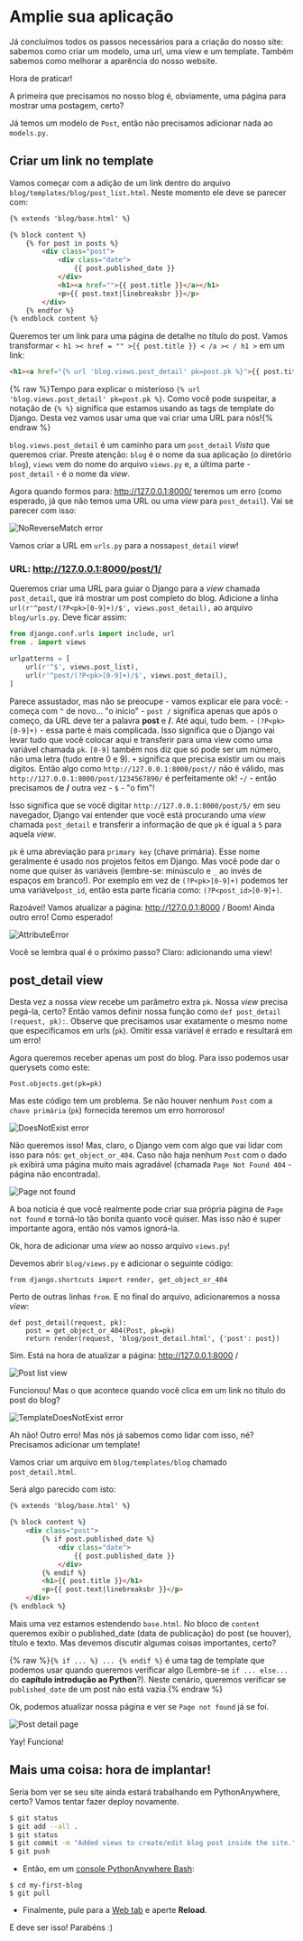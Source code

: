 # Amplie sua aplicação

Já concluímos todos os passos necessários para a criação do nosso site: sabemos como criar um modelo, uma url, uma view e um template. Também sabemos como melhorar a aparência do nosso website.

Hora de praticar!

A primeira que precisamos no nosso blog é, obviamente, uma página para mostrar uma postagem, certo?

Já temos um modelo de `Post`, então não precisamos adicionar nada ao `models.py`.

## Criar um link no template

Vamos começar com a adição de um link dentro do arquivo `blog/templates/blog/post_list.html`. Neste momento ele deve se parecer com:

```html
{% extends 'blog/base.html' %}

{% block content %}
    {% for post in posts %}
        <div class="post">
            <div class="date">
                {{ post.published_date }}
            </div>
            <h1><a href="">{{ post.title }}</a></h1>
            <p>{{ post.text|linebreaksbr }}</p>
        </div>
    {% endfor %}
{% endblock content %}
```

Queremos ter um link para uma página de detalhe no título do post. Vamos transformar `< h1 >< href = "" >{{ post.title }} < /a >< / h1 >` em um link:

```html
<h1><a href="{% url 'blog.views.post_detail' pk=post.pk %}">{{ post.title }}</a></h1>
```

{% raw %}Tempo para explicar o misterioso `{% url 'blog.views.post_detail' pk=post.pk %}`. Como você pode suspeitar, a notação de `{% %}` significa que estamos usando as tags de template do Django. Desta vez vamos usar uma que vai criar uma URL para nós!{% endraw %}

`blog.views.post_detail` é um caminho para um `post_detail` *Vista* que queremos criar. Preste atenção: `blog` é o nome da sua aplicação (o diretório `blog`), `views` vem do nome do arquivo `views.py` e, a última parte - `post_detail` - é o nome da *view*.

Agora quando formos para: http://127.0.0.1:8000/ teremos um erro (como esperado, já que não temos uma URL ou uma *view* para `post_detail`). Vai se parecer com isso:

![NoReverseMatch error][1]

 [1]: images/no_reverse_match2.png

Vamos criar a URL em `urls.py` para a nossa`post_detail` *view*!

### URL: http://127.0.0.1:8000/post/1/

Queremos criar uma URL para guiar o Django para a *view* chamada `post_detail`, que irá mostrar um post completo do blog. Adicione a linha `url(r'^post/(?P<pk>[0-9]+)/$', views.post_detail),` ao arquivo `blog/urls.py`. Deve ficar assim:
    
```python
from django.conf.urls import include, url
from . import views

urlpatterns = [
    url(r'^$', views.post_list),
    url(r'^post/(?P<pk>[0-9]+)/$', views.post_detail),
]
```

Parece assustador, mas não se preocupe - vamos explicar ele para você: - começa com `^` de novo... "o início" - `post /` significa apenas que após o começo, da URL deve ter a palavra **post** e **/**. Até aqui, tudo bem. - `(?P<pk>[0-9]+)` - essa parte é mais complicada. Isso significa que o Django vai levar tudo que você colocar aqui e transferir para uma view como uma variável chamada `pk`. `[0-9]` também nos diz que só pode ser um número, não uma letra (tudo entre 0 e 9). `+` significa que precisa existir um ou mais dígitos. Então algo como `http://127.0.0.1:8000/post//` não é válido, mas `http://127.0.0.1:8000/post/1234567890/` é perfeitamente ok! -`/` - então precisamos de **/** outra vez - `$` - "o fim"!

Isso significa que se você digitar `http://127.0.0.1:8000/post/5/` em seu navegador, Django vai entender que você está procurando uma *view* chamada `post_detail` e transferir a informação de que `pk` é igual a `5` para aquela *view*.

`pk` é uma abreviação para `primary key` (chave primária). Esse nome geralmente é usado nos projetos feitos em Django. Mas você pode dar o nome que quiser às variáveis (lembre-se: minúsculo e `_` ao invés de espaços em branco!). Por exemplo em vez de `(?P<pk>[0-9]+)` podemos ter uma variável`post_id`, então esta parte ficaria como: `(?P<post_id>[0-9]+)`.

Razoável! Vamos atualizar a página: http://127.0.0.1:8000 / Boom! Ainda outro erro! Como esperado!

![AttributeError][2]

 [2]: images/attribute_error2.png

Você se lembra qual é o próximo passo? Claro: adicionando uma view!

## post_detail view

Desta vez a nossa *view* recebe um parâmetro extra `pk`. Nossa *view* precisa pegá-la, certo? Então vamos definir nossa função como `def post_detail (request, pk):`. Observe que precisamos usar exatamente o mesmo nome que especificamos em urls (`pk`). Omitir essa variável é errado e resultará em um erro!

Agora queremos receber apenas um post do blog. Para isso podemos usar querysets como este:

    Post.objects.get(pk=pk)
    

Mas este código tem um problema. Se não houver nenhum `Post` com a `chave primária` (`pk`) fornecida teremos um erro horroroso!

![DoesNotExist error][3]

 [3]: images/does_not_exist2.png

Não queremos isso! Mas, claro, o Django vem com algo que vai lidar com isso para nós: `get_object_or_404`. Caso não haja nenhum `Post` com o dado `pk` exibirá uma página muito mais agradável (chamada `Page Not Found 404` - página não encontrada).

![Page not found][4]

 [4]: images/404_2.png

A boa notícia é que você realmente pode criar sua própria página de `Page not found` e torná-lo tão bonita quanto você quiser. Mas isso não é super importante agora, então nós vamos ignorá-la.

Ok, hora de adicionar uma *view* ao nosso arquivo `views.py`!

Devemos abrir `blog/views.py` e adicionar o seguinte código:

    from django.shortcuts import render, get_object_or_404
    

Perto de outras linhas `from`. E no final do arquivo, adicionaremos a nossa *view*:

    def post_detail(request, pk):
        post = get_object_or_404(Post, pk=pk)
        return render(request, 'blog/post_detail.html', {'post': post})
    

Sim. Está na hora de atualizar a página: http://127.0.0.1:8000 /

![Post list view][5]

 [5]: images/post_list2.png

Funcionou! Mas o que acontece quando você clica em um link no título do post do blog?

![TemplateDoesNotExist error][6]

 [6]: images/template_does_not_exist2.png

Ah não! Outro erro! Mas nós já sabemos como lidar com isso, né? Precisamos adicionar um template!

Vamos criar um arquivo em `blog/templates/blog` chamado `post_detail.html`.

Será algo parecido com isto:

```html
{% extends 'blog/base.html' %}

{% block content %}
    <div class="post">
        {% if post.published_date %}
            <div class="date">
                {{ post.published_date }}
            </div>
        {% endif %}
        <h1>{{ post.title }}</h1>
        <p>{{ post.text|linebreaksbr }}</p>
    </div>
{% endblock %}
```

Mais uma vez estamos estendendo `base.html`. No bloco de `content` queremos exibir o published_date (data de publicação) do post (se houver), título e texto. Mas devemos discutir algumas coisas importantes, certo?

{% raw %}`{% if ... %} ... {% endif %}` é uma tag de template que podemos usar quando queremos verificar algo (Lembre-se `if ... else...` do **capítulo introdução ao Python**?). Neste cenário, queremos verificar se `published_date` de um post não está vazia.{% endraw %}

Ok, podemos atualizar nossa página e ver se `Page not found` já se foi.

![Post detail page][7]

 [7]: images/post_detail2.png

Yay! Funciona!

## Mais uma coisa: hora de implantar!

Seria bom ver se seu site ainda estará trabalhando em PythonAnywhere, certo? Vamos tentar fazer deploy novamente.
```bash
$ git status
$ git add --all .
$ git status
$ git commit -m "Added views to create/edit blog post inside the site."
$ git push
```    

*   Então, em um [console PythonAnywhere Bash][8]:
    
```
$ cd my-first-blog 
$ git pull
```

*   Finalmente, pule para a [Web tab][9] e aperte **Reload**.

 [8]: https://www.pythonanywhere.com/consoles/
 [9]: https://www.pythonanywhere.com/web_app_setup/

E deve ser isso! Parabéns :)
